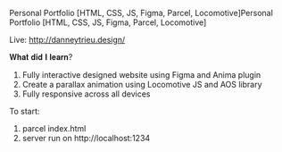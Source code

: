 Personal Portfolio [HTML, CSS, JS, Figma, Parcel, Locomotive]Personal Portfolio [HTML, CSS, JS, Figma, Parcel, Locomotive]

Live: http://danneytrieu.design/

𝐖𝐡𝐚𝐭 𝐝𝐢𝐝 𝐈 𝐥𝐞𝐚𝐫𝐧?

1. Fully interactive designed website using Figma and Anima plugin
2. Create a parallax animation using Locomotive JS and AOS library
3. Fully responsive across all devices

To start:

1. parcel index.html
2. server run on http://localhost:1234
